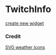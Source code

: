 # TwitchInfo

[create new widget](https://oscar60310.github.io/TwitchInfo/#/setting/new)


### Credit
[SVG weather icons](https://www.amcharts.com/free-animated-svg-weather-icons/)